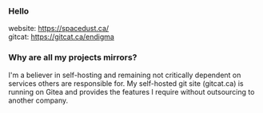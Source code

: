 ### Hello

website: https://spacedust.ca/  
gitcat: https://gitcat.ca/endigma

### Why are all my projects mirrors?

I'm a believer in self-hosting and remaining not critically dependent on services others are responsible for. My self-hosted git site (gitcat.ca) is running on Gitea and provides the features I require without outsourcing to another company.
